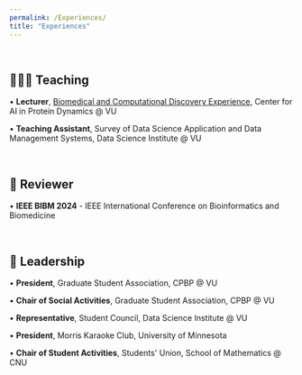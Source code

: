 ```yaml
---
permalink: /Experiences/
title: "Experiences"
---
```


&nbsp;

## 👨🏻‍🏫 Teaching

• **Lecturer**, [Biomedical and Computational Discovery Experience](http://biocodevu.com/), Center for AI in Protein Dynamics @ VU

• **Teaching Assistant**, Survey of Data Science Application and Data Management Systems, Data Science Institute @ VU

&nbsp;

## 📝 Reviewer

• **IEEE BIBM 2024** - IEEE International Conference on Bioinformatics and Biomedicine

&nbsp;

## 👥 Leadership

• **President**, Graduate Student Association, CPBP @ VU 

• **Chair of Social Activities**, Graduate Student Association, CPBP @ VU

• **Representative**, Student Council, Data Science Institute @ VU

• **President**, Morris Karaoke Club, University of Minnesota

• **Chair of Student Activities**, Students' Union, School of Mathematics @ CNU

